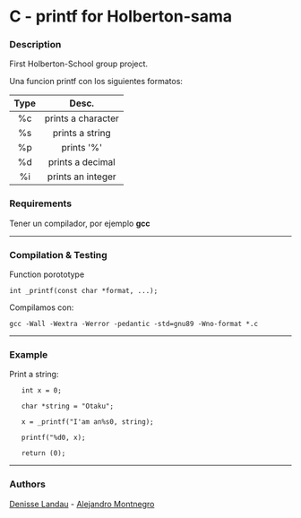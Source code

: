 # C - printf for Holberton-sama

### Description

First Holberton-School group project.

Una funcion printf con los siguientes formatos:

| Type | Desc. |
| :---: |:-:|
|  %c | prints a character |
|  %s | prints a string |
|  %p | prints '%' |
|  %d | prints a decimal |
|  %i | prints an integer |

### Requirements

Tener un compilador,  por ejemplo **gcc**

---
### Compilation & Testing

Function porototype

    int _printf(const char *format, ...);

Compilamos con: 

    gcc -Wall -Wextra -Werror -pedantic -std=gnu89 -Wno-format *.c

---
### Example

Print a string:

       int x = 0;

       char *string = "Otaku";

       x = _printf("I'am an%s0, string);

       printf("%d0, x);

       return (0);

---
### Authors

[Denisse Landau](https://www.linkedin.com/in/denisse-l-5844a5140/ "Denisse Landau") - [Alejandro Montnegro](www.linkedin.com/in/alejandro-montenegro-505233184 "Alejandro Montnegro")
